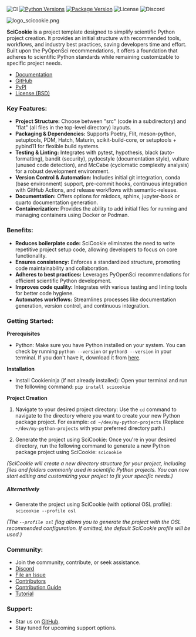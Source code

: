 ![CI](https://img.shields.io/github/actions/workflow/status/osl-incubator/scicookie/main.yaml?logo=github&label=CI)
[![Python Versions](https://img.shields.io/pypi/pyversions/scicookie)](https://pypi.org/project/scicookie/)
[![Package Version](https://img.shields.io/pypi/v/scicookie?color=blue)](https://pypi.org/project/scicookie/)
![License](https://img.shields.io/pypi/l/scicookie?color=blue)
![Discord](https://img.shields.io/discord/796786891798085652?logo=discord&color=blue)

![logo_scicookie.png](https://github.com/osl-incubator/scicookie/blob/main/docs/images/logo_scicookie.png?raw=true)

**SciCookie** is a project template designed to simplify scientific Python
project creation. It provides an initial structure with recommended tools,
workflows, and industry best practices, saving developers time and effort. Built
upon the PyOpenSci recommendations, it offers a foundation that adheres to
scientific Python standards while remaining customizable to specific project
needs.

- [Documentation](https://osl-incubator.github.io/scicookie/)
- [GitHub](https://github.com/osl-incubator/scicookie)
- [PyPI](https://pypi.org/project/scicookie/)
- [License (BSD)](https://github.com/osl-incubator/scicookie/blob/main/LICENSE)

### Key Features:

- **Project Structure:** Choose between "src" (code in a subdirectory) and
  "flat" (all files in the top-level directory) layouts.
- **Packaging & Dependencies:** Supports Poetry, Flit, meson-python, setuptools,
  PDM, Hatch, Maturin, scikit-build-core, or setuptools + pybind11 for flexible
  build systems.
- **Testing & Linting:** Integrates with pytest, hypothesis, black
  (auto-formatting), bandit (security), pydocstyle (documentation style),
  vulture (unused code detection), and McCabe (cyclomatic complexity analysis)
  for a robust development environment.
- **Version Control & Automation:** Includes initial git integration, conda
  (base environment) support, pre-commit hooks, continuous integration with
  GitHub Actions, and release workflows with semantic-release.
- **Documentation:** Offers options for mkdocs, sphinx, jupyter-book or quarto
  documentation generation.
- **Containerization:** Provides the ability to add initial files for running
  and managing containers using Docker or Podman.

### Benefits:

- **Reduces boilerplate code:** SciCookie eliminates the need to write
  repetitive project setup code, allowing developers to focus on core
  functionality.
- **Ensures consistency:** Enforces a standardized structure, promoting code
  maintainability and collaboration.
- **Adheres to best practices:** Leverages PyOpenSci recommendations for
  efficient scientific Python development.
- **Improves code quality:** Integrates with various testing and linting tools
  for better code hygiene.
- **Automates workflows:** Streamlines processes like documentation generation,
  version control, and continuous integration.

### Getting Started:

**Prerequisites**

- Python: Make sure you have Python installed on your system. You can check by
  running `python --version` or `python3 --version` in your terminal. If you
  don't have it, download it from [here](https://www.python.org/downloads/).

**Installation**

- Install Cookieninja (if not already installed): Open your terminal and run the
  following command: `pip install scicookie`

**Project Creation**

1. Navigate to your desired project directory: Use the `cd` command to navigate
   to the directory where you want to create your new Python package project.
   For example: `cd ~/dev/my-python-projects` (Replace
   `~/dev/my-python-projects` with your preferred directory path.)

2. Generate the project using SciCookie: Once you're in your desired directory,
   run the following command to generate a new Python package project using
   SciCookie: `scicookie`

_(SciCookie will create a new directory structure for your project, including
files and folders commonly used in scientific Python projects. You can now start
editing and customizing your project to fit your specific needs.)_

##### _Alternatively_

- Generate the project using SciCookie (with optional OSL profile):
  `scicookie --profile osl`

_(The `--profile osl` flag allows you to generate the project with the OSL
recommended configuration. If omitted, the default SciCookie profile will be
used.)_

### Community:

- Join the community, contribute, or seek assistance.
- [Discord](https://discord.gg/huPRh422)
- [File an Issue](https://github.com/osl-incubator/scicookie/issues)
- [Contributors](https://github.com/osl-incubator/scicookie/graphs/contributors)
- [Contribution Guide](https://github.com/osl-incubator/scicookie/blob/main/docs/contributing.md)
- [Tutorial](https://youtu.be/GozNb4i47Ds?si=MIqJC56Ernvxpj_i)

### Support:

- Star us on [GitHub](https://github.com/osl-incubator/scicookie).
- Stay tuned for upcoming support options.
